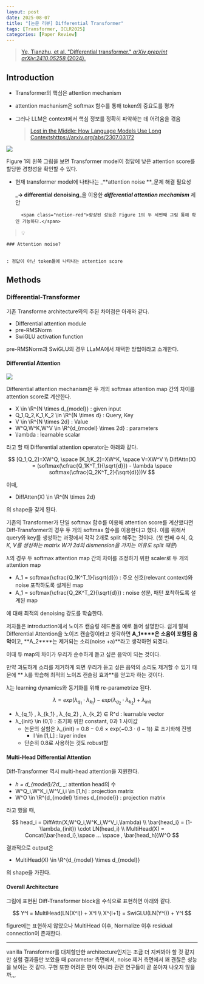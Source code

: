```yaml
---
layout: post
date: 2025-08-07
title: "[논문 리뷰] Differential Transformer"
tags: [Transformer, ICLR2025]
categories: [Paper Review]
---
```


> [Ye, Tianzhu, et al. "Differential transformer." ](https://arxiv.org/abs/2410.05258)[_arXiv preprint arXiv:2410.05258_](https://arxiv.org/abs/2410.05258)[ (2024).](https://arxiv.org/abs/2410.05258)



## Introduction

- Transformer의 핵심은 attention mechanism
- attention machanism은 softmax 함수를 통해 token의 중요도를 평가
- 그러나 LLM은 context에서 핵심 정보를 정확히 파악하는 데 어려움을 겪음

	> [Lost in the Middle: How Language Models Use Long Contextshttps://arxiv.org/abs/2307.03172](https://arxiv.org/abs/2307.03172)


![](https://prod-files-secure.s3.us-west-2.amazonaws.com/542b861c-36a8-4051-84e5-8804b6728dba/9083ea56-691a-4752-ae26-47f403431ac8/image.png?X-Amz-Algorithm=AWS4-HMAC-SHA256&X-Amz-Content-Sha256=UNSIGNED-PAYLOAD&X-Amz-Credential=ASIAZI2LB466W2HFNVNI%2F20251004%2Fus-west-2%2Fs3%2Faws4_request&X-Amz-Date=20251004T003515Z&X-Amz-Expires=3600&X-Amz-Security-Token=IQoJb3JpZ2luX2VjELn%2F%2F%2F%2F%2F%2F%2F%2F%2F%2FwEaCXVzLXdlc3QtMiJHMEUCIQDAR2QLlEaaKupv%2B9mO48GwFgtpIKJQYIzIDGk2XGa2egIgB0IDBP6sMsMZH9CkHcWPAjUJoInwXMd%2BA7dCmb3NOKMq%2FwMIURAAGgw2Mzc0MjMxODM4MDUiDH6Om38xqu6H1jVC8yrcA6rHUKArhWEZL6Z%2B9u7DCVq6HdY8xNUE%2FvzB1U4pQ%2BSC4xZPYDHiCsp1svBmJI%2BBIsDwW872Vuvn8FLQSNY7T70J3N8f1EKKPAYq%2B1eeE2bcKgh%2BCKpyB9Uaiv0TJAcfX5pxlaR1XnZNKgCJ29QRFyK%2FXsBSXLK1Eh48xB2uGOiZXWFYkfvThIxElCjaxhn7rKHdzf8x9tAbHjlt0SR7SSBNAjqpNCwtLkejaJH462EI9gZ5rFGL3Zh0aoGH2EYMnzjs7pDVmEcCPSdi1%2Frjev5GIaBMtOxsydvjYusIx5R%2F03RAUZNqa0%2F4IjbFBA%2Fw4TOG3BXTmOA5x862lM8jTwji0DuDjhwYo1JIEh2X1RpKXgM%2B7l0l5zlQqUoXJMnHSDSSO52Y1KPmy%2FNGaU2J8V71YyxgyxNuFxy4c5hA%2BY%2FQyeVyZzSoqJo0XZiHb2UDGaaDupu%2FNZ6Sbxtt1VeqBQ4%2BQTv%2BIF%2BH6IFWjlBMSMNOubFDrue0RpUy2to6Je6XGM51Dr1MYuCRd9dtfSAw5bt548xqEg1mOlyNJx9J04NajuD1kZd8tCF4f25jv2nDJeSclsNy3iElljyQ%2FKKhQ2awJnueBHBD68Yw83T25YqGw7pHbBcswW4u2AXLMO%2FQgccGOqUBgIVfprLPQnijNfpAaU0PMqzRjrAvyXPJ%2BFQAc%2BEQZaZZhs05YT02DVPsSuAXfj62l4RJ3kcdkTYJwtDEQjo20cAtXczN4049fdIl9D6XpIfSIP5GJC%2FzdPYPgWDaL26iGVYmKhMkHL3poVyKg23O1GqYyUkoAaWEBZPGWTKUnzKQxHgWO7htDfq%2Bc0iOcYhYp8tdbvljgCcdbqzIwjqi5PAOJwMa&X-Amz-Signature=ca97bb75d94237a6b903e94c057e1c86e59aed01fc5fe1df50492ede972f4cfc&X-Amz-SignedHeaders=host&x-amz-checksum-mode=ENABLED&x-id=GetObject)


Figure 1의 왼쪽 그림을 보면 Transformer model이 정답에 낮은 attention score를 할당한 경향성을 확인할 수 있다.

- 현재 transformer model에 나타나는 _**attention noise **_문제 해결 필요성

	_**→ differential denoising**_을 이용한 _**differential attention mechanism**_ 제안


		<span class="notion-red">향상된 성능은 Figure 1의 두 세번째 그림 통해 확인 가능하다.</span>


> 💡 


	### Attention noise?


	: 정답이 아닌 token들에 나타나는 attention score



## Methods



### Differential-Transformer


기존 Transforme architecture와의 주된 차이점은 아래와 같다.

- Differential attention module
- pre-RMSNorm
- SwiGLU activation function

pre-RMSNorm과 SwiGLU의 경우 LLaMA에서 채택한 방법이라고 소개한다.



#### Differential Attention


![](https://prod-files-secure.s3.us-west-2.amazonaws.com/542b861c-36a8-4051-84e5-8804b6728dba/116d70b2-1963-4810-9167-f4c7d8a06e8f/image.png?X-Amz-Algorithm=AWS4-HMAC-SHA256&X-Amz-Content-Sha256=UNSIGNED-PAYLOAD&X-Amz-Credential=ASIAZI2LB466W2HFNVNI%2F20251004%2Fus-west-2%2Fs3%2Faws4_request&X-Amz-Date=20251004T003515Z&X-Amz-Expires=3600&X-Amz-Security-Token=IQoJb3JpZ2luX2VjELn%2F%2F%2F%2F%2F%2F%2F%2F%2F%2FwEaCXVzLXdlc3QtMiJHMEUCIQDAR2QLlEaaKupv%2B9mO48GwFgtpIKJQYIzIDGk2XGa2egIgB0IDBP6sMsMZH9CkHcWPAjUJoInwXMd%2BA7dCmb3NOKMq%2FwMIURAAGgw2Mzc0MjMxODM4MDUiDH6Om38xqu6H1jVC8yrcA6rHUKArhWEZL6Z%2B9u7DCVq6HdY8xNUE%2FvzB1U4pQ%2BSC4xZPYDHiCsp1svBmJI%2BBIsDwW872Vuvn8FLQSNY7T70J3N8f1EKKPAYq%2B1eeE2bcKgh%2BCKpyB9Uaiv0TJAcfX5pxlaR1XnZNKgCJ29QRFyK%2FXsBSXLK1Eh48xB2uGOiZXWFYkfvThIxElCjaxhn7rKHdzf8x9tAbHjlt0SR7SSBNAjqpNCwtLkejaJH462EI9gZ5rFGL3Zh0aoGH2EYMnzjs7pDVmEcCPSdi1%2Frjev5GIaBMtOxsydvjYusIx5R%2F03RAUZNqa0%2F4IjbFBA%2Fw4TOG3BXTmOA5x862lM8jTwji0DuDjhwYo1JIEh2X1RpKXgM%2B7l0l5zlQqUoXJMnHSDSSO52Y1KPmy%2FNGaU2J8V71YyxgyxNuFxy4c5hA%2BY%2FQyeVyZzSoqJo0XZiHb2UDGaaDupu%2FNZ6Sbxtt1VeqBQ4%2BQTv%2BIF%2BH6IFWjlBMSMNOubFDrue0RpUy2to6Je6XGM51Dr1MYuCRd9dtfSAw5bt548xqEg1mOlyNJx9J04NajuD1kZd8tCF4f25jv2nDJeSclsNy3iElljyQ%2FKKhQ2awJnueBHBD68Yw83T25YqGw7pHbBcswW4u2AXLMO%2FQgccGOqUBgIVfprLPQnijNfpAaU0PMqzRjrAvyXPJ%2BFQAc%2BEQZaZZhs05YT02DVPsSuAXfj62l4RJ3kcdkTYJwtDEQjo20cAtXczN4049fdIl9D6XpIfSIP5GJC%2FzdPYPgWDaL26iGVYmKhMkHL3poVyKg23O1GqYyUkoAaWEBZPGWTKUnzKQxHgWO7htDfq%2Bc0iOcYhYp8tdbvljgCcdbqzIwjqi5PAOJwMa&X-Amz-Signature=cc078034aa57bf888575d4cf5b3397d6e11dfbd3f0090908ea75c6f12ea1c2d9&X-Amz-SignedHeaders=host&x-amz-checksum-mode=ENABLED&x-id=GetObject)


Differential attention mechanism은 두 개의 softmax attention map 간의 차이를 attention score로 계산한다.

- X \in \R^{N \times d\_{model}} : given input
- Q\_1,Q\_2,K\_1,K\_2 \in \R^{N \times d} : Query, Key
- V \in \R^{N \times 2d} : Value
- W^Q,W^K,W^V \in \R^{d\_{model} \times 2d} : parameters
- \lambda : learnable scalar

라고 할 때 Differential attention operator는 아래와 같다.


$$
[Q_1;Q_2]=XW^Q, \space [K_1;K_2]=XW^K, \space V=XW^V \\
DiffAttn(X) = (softmax(\cfrac{Q_1K^T_1}{\sqrt{d}}) - \lambda \space softmax(\cfrac{Q_2K^T_2}{\sqrt{d}}))V
$$


이때,

- DiffAtten(X) \in \R^{N \times 2d}

의 shape을 갖게 된다.


기존의 Transformer가 단일 softmax 함수를 이용해 attention score를 계산했다면 Diff-Transformer의 경우 두 개의 softmax 함수를 이용한다고 했다. 이를 위해서 query와 key를 생성하는 과정에서 각각 2개로 split 해주는 것이다. <span class="notion-red">(첫 번째 수식, </span><span class="notion-red">_Q, K, V를 생성하는 matrix W가 2d의 dismension을 가지는 이유도 split 때문_</span><span class="notion-red">)</span>


 λ의 경우 두 softmax attention map 간의 차이를 조정하기 위한 scaler로 두 개의 attention map

- A\_1 = softmax(\cfrac{Q\_1K^T\_1}{\sqrt{d}}) : 주요 신호(relevant context)와 noise 포착하도록 설계된 map
- A\_1 = softmax(\cfrac{Q\_2K^T\_2}{\sqrt{d}}) : noise 성분, 패턴 포착하도록 설계된 map 

에 대해 최적의 denoising 강도를 학습한다.


저자들은 introduction에서 노이즈 캔슬링 헤드폰을 예로 들어 설명한다. 쉽게 말해 Differential Attention을 노이즈 캔슬링이라고 생각하면 **A\_1****은 소음이 포함된 음악**이고, **A\_2****는 제거되는 소리(noise +a)**라고 생각하면 되겠다. 


이때 두 map의 차이가 우리가 순수하게 듣고 싶은 음악이 되는 것이다. 


만약 과도하게 소리를 제거하게 되면 우리가 듣고 싶은 음악의 소리도 제거할 수 있기 때문에 ** λ를 학습해 최적의 노이즈 캔슬링 효과**를 얻고자 하는 것이다.


λ는 learning dynamics와 동기화를 위해 re-parametrize 된다.


$$
\lambda = exp(\lambda_{q_1} \cdot \lambda_{k_1}) - exp(\lambda_{q_2} \cdot \lambda_{k_2}) + \lambda_{init}
$$

- λ\_{q\_1} , λ\_{k\_1} , λ\_{q\_2} , λ\_{k\_2} ∈ R^d : learnable vector
- λ\_{init} \in (0,1) : 초기화 위한 constant, 0과 1 사이값
	- 논문의 실험은 λ\_{init} = 0.8 − 0.6 × exp(−0.3 · (l − 1)) 로 초기화해 진행
		- l \in [1,L] : layer index
	- 단순히 0.8로 사용하는 것도 robust함


#### **Multi-Head Differential Attention**


Diff-Transformer 역시 multi-head attention을 지원한다.

- _h = d\_{model}/2d__ _: attention head의 수
- W^Q\_i,W^K\_i,W^V\_i,i \in [1,h] : projection matrix
- W^O \in \R^{d\_{model} \times d\_{model}} : projection matrix

라고 했을 때,


$$
head_i = DiffAttn(X;W^Q_i,W^K_i,W^V_i,\lambda) \\
\bar{head_i} = (1-\lambda_{init}) \cdot LN(head_i) \\
MultiHead(X) = Concat(\bar{head_i},\space ... \space , \bar{head_h})W^O
$$


결과적으로 output은

- MultiHead(X) \in \R^{d\_{model} \times d\_{model}}

의 shape을 가진다.



#### Overall Architecture


그림에 표현된 Diff-Transformer block을 수식으로 표현하면 아래와 같다.


$$
Y^l = MultiHead(LN(X^l)) + X^l \\
X^{l+1} = SwiGLU(LN(Y^l)) + Y^l
$$


figure에는 표현하지 않았으나 MultiHead 이후, Normalize 이후 residual connection이 존재한다.


---


vanilla Transformer를 대체할만한 architecture인지는 조금 더 지켜봐야 할 것 같지만 실험 결과들만 보았을 때 parameter 측면에서, noise 제거 측면에서 꽤 괜찮은 성능을 보이는 것 같다. 구현 또한 어려운 편이 아니라 관련 연구들이 곧 쏟아져 나오지 않을까,,,

